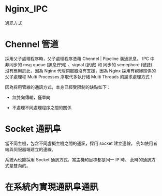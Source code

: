 # Nginx_IPC
通訊方式


# Chennel 管道 

採用父子處理程序時，父子處理程序憑藉 Chennel | Pipeline 溝通訊息。
IPC 中 非同步的 msg queue (訊息佇列) 、signal (訊號) 和 同步的 semephore (號誌) 沒有應用於此，因為 Nginx 代理伺服器沒有支援，因為 Nginx 採用有親緣關係的父子處理程 Multi Processes 序取代多執行緒 Multi Threads 的請求處理方式 !

因為採用管線的通訊方式，本身已經受限制的缺點如下：

* 無雙向傳輸，僅單向

* 不處理不同處理程序之間的關係


# Socket 通訊阜

當不同主機，包含不同虛擬主機之間的通訊，採用 socket 建立連線，
例如使用者端與伺服器端建立的連線。

系統內也能採用 Socket 通訊方式，當主機和目標都是同一 IP 時，
此時的通訊方式是雙向的。


# 在系統內實現通訊阜通訊
